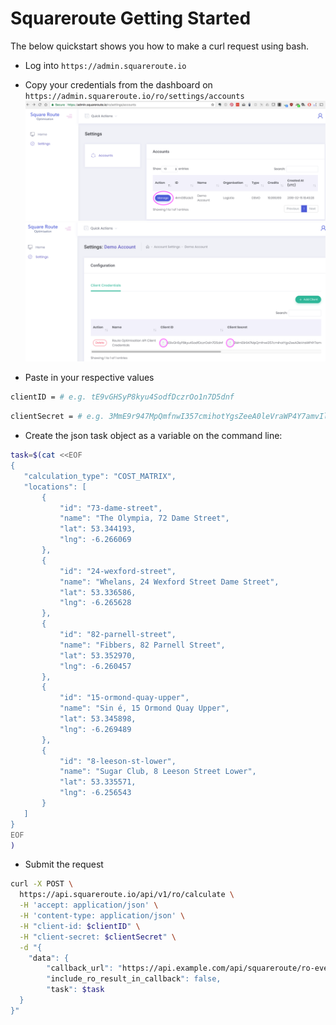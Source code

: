 # Squareroute Getting Started

The below quickstart shows you how to make a curl request using bash.

* Log into ```https://admin.squareroute.io```
* Copy your credentials from the dashboard on ```https://admin.squareroute.io/ro/settings/accounts```
![](docs/squareroute-settings.png)
![](docs/squareroute-client-id-secret.png)

* Paste in your respective values 
```bash
clientID = # e.g. tE9vGHSyP8kyu4SodfDczrOo1n7D5dnf
```
```bash
clientSecret = # e.g. 3MmE9r947MpQmfnwI357cmihotYgsZeeA0leVraWP4Y7amvIlYpkKVWRolZkVz55lRcBcGVPNZ36SdqfeXeEwdlhj2PWgQnzIHeHii2wTsAd2lbB53txNZBoPKZ5545i
```

* Create the json task object as a variable on the command line:
```bash
task=$(cat <<EOF
{
   "calculation_type": "COST_MATRIX",
   "locations": [
       {
           "id": "73-dame-street",
           "name": "The Olympia, 72 Dame Street",
           "lat": 53.344193,
           "lng": -6.266069
       },
       {
           "id": "24-wexford-street",
           "name": "Whelans, 24 Wexford Street Dame Street",
           "lat": 53.336586,
           "lng": -6.265628
       },
       {
           "id": "82-parnell-street",
           "name": "Fibbers, 82 Parnell Street",
           "lat": 53.352970,
           "lng": -6.260457
       },
       {
           "id": "15-ormond-quay-upper",
           "name": "Sin é, 15 Ormond Quay Upper",
           "lat": 53.345898, 
           "lng": -6.269489
       },
       {
           "id": "8-leeson-st-lower",
           "name": "Sugar Club, 8 Leeson Street Lower",
           "lat": 53.335571, 
           "lng": -6.256543
       }
   ]
}
EOF
)
```

* Submit the request
```bash
curl -X POST \
  https://api.squareroute.io/api/v1/ro/calculate \
  -H 'accept: application/json' \
  -H 'content-type: application/json' \
  -H "client-id: $clientID" \
  -H "client-secret: $clientSecret" \
  -d "{
    "data": {
        "callback_url": "https://api.example.com/api/squareroute/ro-event/callback",
        "include_ro_result_in_callback": false,
        "task": $task
  }
}"
```

